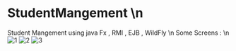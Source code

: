 # StudentMangement \n
Student Mangement using java Fx , RMI , EJB , WildFly \n
Some Screens :  \n
![1](https://github.com/ikhlas1936/StudentMangement/assets/129891260/aadd0a80-f4f8-4c04-91cf-16442cf754d6)
![2](https://github.com/ikhlas1936/StudentMangement/assets/129891260/a4ba46c9-d755-4bb9-84a0-ed3edd862e2d)
![3](https://github.com/ikhlas1936/StudentMangement/assets/129891260/bd2be42c-a629-4b47-ae14-0ab379a62535)
